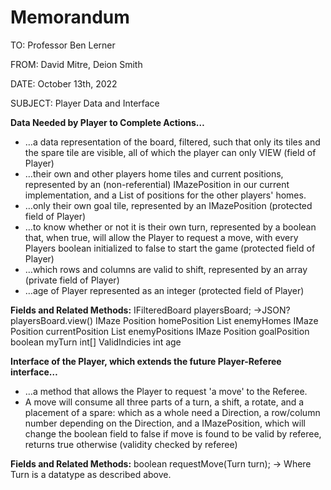 # **Memorandum**

TO: Professor Ben Lerner

FROM: David Mitre, Deion Smith

DATE: October 13th, 2022

SUBJECT: Player Data and Interface

**Data Needed by Player to Complete Actions…**

- …a data representation of the board, filtered, such that only its tiles and the spare tile are visible, all of which the player can only VIEW (field of Player)
- …their own and other players home tiles and current positions, represented by an (non-referential) IMazePosition in our current implementation, and a List of positions for the other players' homes.
- …only their own goal tile, represented by an IMazePosition (protected field of Player)
- …to know whether or not it is their own turn, represented by a boolean that, when true, will allow the Player to request a move, with every Players boolean initialized to false to start the game (protected field of Player) 
- …which rows and columns are valid to shift, represented by an array (private field of Player)
- …age of Player represented as an integer (protected field of Player)
 
**Fields and Related Methods:**
IFilteredBoard playersBoard;
->JSON? playersBoard.view()
IMaze Position homePosition
List<IMazePosition> enemyHomes
IMaze Position currentPosition
List<IMazePosition> enemyPositions
IMaze Position goalPosition
boolean myTurn
int[] ValidIndicies
int age
 
**Interface of the Player, which extends the future Player-Referee interface…**

- …a method that allows the Player to request 'a move' to the Referee.
- A move will consume all three parts of a turn, a shift, a rotate, and a placement of a spare: which as a whole need a Direction, a row/column number depending on the Direction, and a IMazePosition, which will change the boolean field to false if move is found to be valid by referee, returns true otherwise (validity checked by referee) 

**Fields and Related Methods:**
boolean requestMove(Turn turn);
-> Where Turn is a datatype as described above.